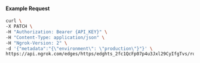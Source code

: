 <!-- Code generated for API Clients. DO NOT EDIT. -->

#### Example Request

```bash
curl \
-X PATCH \
-H "Authorization: Bearer {API_KEY}" \
-H "Content-Type: application/json" \
-H "Ngrok-Version: 2" \
-d '{"metadata":"{\"environment\": \"production\"}"}' \
https://api.ngrok.com/edges/https/edghts_2fc1QcFp07p4u3Jxl29CyIfgTvs/routes/edghtsrt_2fc1QdtUlKPy9wj3UH0rBsG6liO
```
